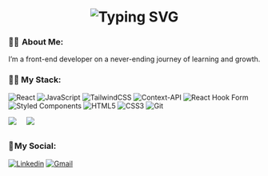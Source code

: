  <h1 align="center">
<img src="https://readme-typing-svg.herokuapp.com/?font=Fira+Code&weight=700&size=40&duration=2500&pause=700&color=da2c38&center=true&vCenter=true&width=700&height=100&lines=Hi+there+%F0%9F%91%8B;I+am+Abu+Bokkor+Siddik;Good+to+see+you+my+friend+%3A)" alt="Typing SVG" />

  </h1>

  
### 👨‍💻  About Me:

 I’m a front-end developer on a never-ending journey of learning and growth.



### 👨‍💻 My Stack:


![React](https://img.shields.io/badge/react-%2320232a.svg?style=for-the-badge&logo=react&logoColor=%2361DAFB) 
![JavaScript](https://img.shields.io/badge/javascript-%23323330.svg?style=for-the-badge&logo=javascript&logoColor=%23F7DF1E) 
![TailwindCSS](https://img.shields.io/badge/tailwindcss-%2338B2AC.svg?style=for-the-badge&logo=tailwind-css&logoColor=white)
![Context-API](https://img.shields.io/badge/Context--Api-000000?style=for-the-badge&logo=react) 
![React Hook Form](https://img.shields.io/badge/React%20Hook%20Form-%23EC5990.svg?style=for-the-badge&logo=reacthookform&logoColor=white) 
![Styled Components](https://img.shields.io/badge/styled--components-DB7093?style=for-the-badge&logo=styled-components&logoColor=white) 
![HTML5](https://img.shields.io/badge/html5-%23E34F26.svg?style=for-the-badge&logo=html5&logoColor=white) 
![CSS3](https://img.shields.io/badge/css3-%231572B6.svg?style=for-the-badge&logo=css3&logoColor=white) 
![Git](https://img.shields.io/badge/Git-F05032?logo=Git&logoColor=white&style=for-the-badge) 


<!--![](https://github-readme-stats.vercel.app/api?username=Nima-sltn&theme=dark&hide_border=true&include_all_commits=false&count_private=true)<br/> -->
![](https://github-readme-streak-stats.herokuapp.com/?user=Abubokkor98&theme=dark&hide_border=true) &nbsp;&nbsp;&nbsp; ![](https://github-readme-stats.vercel.app/api/top-langs/?username=Abubokkor98&theme=dark&hide_border=true&exclude_repo=Tapsi-Frontend-SPA,github-readme-stats&count_private=true&layout=compact)
<!-- ![](https://github-readme-stats.vercel.app/api/top-langs/?username=Abubokkor98&.github.io) -->

##






### 📌 My Social:
      
  [![Linkedin](https://img.shields.io/badge/LinkedIn-0A66C2?logo=Linkedin&logoColor=white&style=for-the-badge)](inkedin.com/in/abubokkor)
  [![Gmail](https://img.shields.io/badge/Gmail-EA4335?logo=Gmail&logoColor=white&style=for-the-badge)](mailto:mail.abubokkor@gmail.com)

<!--
**Abubokkor98/Abubokkor98** is a ✨ _special_ ✨ repository because its `README.md` (this file) appears on your GitHub profile.


